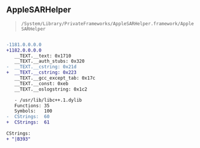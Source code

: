 ## AppleSARHelper

> `/System/Library/PrivateFrameworks/AppleSARHelper.framework/AppleSARHelper`

```diff

-1181.0.0.0.0
+1182.0.0.0.0
   __TEXT.__text: 0x1710
   __TEXT.__auth_stubs: 0x320
-  __TEXT.__cstring: 0x21d
+  __TEXT.__cstring: 0x223
   __TEXT.__gcc_except_tab: 0x17c
   __TEXT.__const: 0xeb
   __TEXT.__oslogstring: 0x1c2

   - /usr/lib/libc++.1.dylib
   Functions: 35
   Symbols:   100
-  CStrings:  60
+  CStrings:  61
 
CStrings:
+ "|B393"

```
